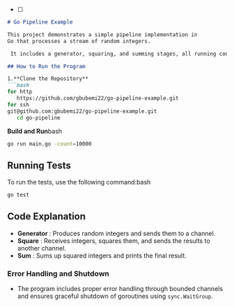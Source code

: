 * [ ] 

```markdown
# Go Pipeline Example

This project demonstrates a simple pipeline implementation in 
Go that processes a stream of random integers.

 It includes a generator, squaring, and summing stages, all running concurrently with goroutines.

```


```markdown
## How to Run the Program

1.**Clone the Repository**
```bash
for http
   https://github.com/gbubemi22/go-pipeline-example.git
for ssh
git@github.com:gbubemi22/go-pipeline-example.git
   cd go-pipeline
```


**Build and Run**bash

```bash
go run main.go -count=10000
```


## Running Tests

To run the tests, use the following command:bash

```bash
go test
```



## Code Explanation

* **Generator** : Produces random integers and sends them to a channel.
* **Square** : Receives integers, squares them, and sends the results to another channel.
* **Sum** : Sums up squared integers and prints the final result.

### Error Handling and Shutdown

* The program includes proper error handling through bounded channels and ensures graceful shutdown of goroutines using `sync.WaitGroup`.
